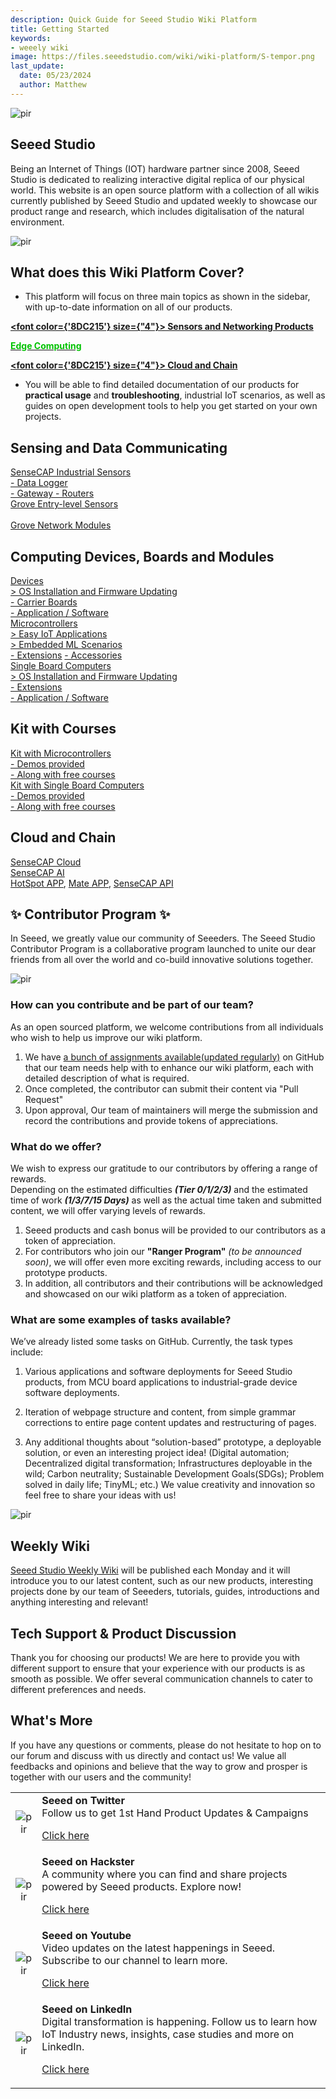 ```yaml
---
description: Quick Guide for Seeed Studio Wiki Platform
title: Getting Started
keywords:
- weeely wiki
image: https://files.seeedstudio.com/wiki/wiki-platform/S-tempor.png
last_update:
  date: 05/23/2024
  author: Matthew
---
```


<p style={{textAlign: 'center'}}><img src="https://files.seeedstudio.com/wiki/seeed_logo/Wiki_Platform_GT_Logo.jpg" alt="pir" width={1000} height="auto" /></p>

## Seeed Studio 

Being an Internet of Things (IOT) hardware partner since 2008, Seeed Studio is dedicated to realizing interactive digital replica of our physical world. This website is an open source platform with a collection of all wikis currently published by Seeed Studio and updated weekly to showcase our product range and research, which includes digitalisation of the natural environment.



<!-- We here also present you our current accomplishments and <strong><a href="/Solutions"><span><font color={'8DC215'} size={"4"}>  Solution </font></span></a></strong> and we are looking for your contributions. -->

<p style={{textAlign: 'center'}}><img src="https://files.seeedstudio.com/wiki/New_Wiki_Platform/example/showcase2.png" alt="pir" width={1000} height="auto" /></p>

## What does this Wiki Platform Cover?

- This platform will focus on three main topics as shown in the sidebar, with up-to-date information on all of our products.

<strong><a href="/Sensor_Network"><span><font color={'8DC215'} size={"4"}> Sensors and Networking Products</font></span></a></strong>

<p></p>
<strong><a href="/Edge_Computing"><span><font color={'8DC215'} size={"4"}>  Edge Computing </font></span></a></strong>

<p></p>

<strong><a href="/CloudnChain"><span><font color={'8DC215'} size={"4"}>  Cloud and Chain </font></span></a></strong>

<p></p>

- You will be able to find detailed documentation of our products for **practical usage** and **troubleshooting**, industrial IoT scenarios, as well as guides on open development tools to help you get started on your own projects.



## Sensing and Data Communicating

<div class="all_container">
  <div class="getting_started">
      <div class="start_card_wrapper">
          <a href= "https://wiki.seeedstudio.com/Sensor_Network/#industrial-sensors-and-probes" class="getting_started_label2">SenseCAP Industrial Sensors</a>
          <br/>
          <a href= "https://wiki.seeedstudio.com/Sensor_Network/#data-logger-with-configuration-guide" class="getting_started_label2"> - Data Logger</a>
          <br/>
          <a href= "https://wiki.seeedstudio.com/Sensor_Network/#gateway-for-multiple-platform" class="getting_started_label2"> - Gateway </a>
          <a href= "https://wiki.seeedstudio.com/Sensor_Network/#routers-for-other-network-infrastructure" class="getting_started_label2"> - Routers </a>
      </div>
  </div>
  <div class="getting_started">
      <div class="start_card_wrapper">
          <a href= "https://wiki.seeedstudio.com/Sensor_Network/#grove-ecosystem-sensors" class="getting_started_label2">Grove Entry-level Sensors</a>
          <br/>          <br/>
          <a href= "https://wiki.seeedstudio.com/Sensor_Network/#grove-communication-modules" class="getting_started_label2">Grove Network Modules </a>
      </div>
  </div>
</div>

## Computing Devices, Boards and Modules

<div class="all_container">
  <div class="getting_started">
      <div class="start_card_wrapper">
          <a href= "https://wiki.seeedstudio.com/Edge_Computing/#devices" class="getting_started_label2">Devices</a>
          <br/>
          <a href= "https://wiki.seeedstudio.com/Edge_Computing/#os-installation--firmware-updating" class="getting_started_label3">> OS Installation and Firmware Updating</a>
          <br/>
          <a href= "https://wiki.seeedstudio.com/Edge_Computing/#extensions--carrier-board" class="getting_started_label3">- Carrier Boards</a>
          <br/>
          <a href= "https://wiki.seeedstudio.com/Edge_Computing/#application--software" class="getting_started_label3">- Application / Software</a>
      </div>
  </div>
</div>

<div class="all_container">
  <div class="getting_started">
      <div class="start_card_wrapper">
          <a href= "https://wiki.seeedstudio.com/Edge_Computing/#microcontrollers" class="getting_started_label2">Microcontrollers</a>
          <br/>
          <a href= "https://wiki.seeedstudio.com/Edge_Computing/#easy-iot-applications" class="getting_started_label3">> Easy IoT Applications</a>
          <br/>
          <a href= "https://wiki.seeedstudio.com/Edge_Computing/#embedded-ml-scenarios" class="getting_started_label3">> Embedded ML Scenarios</a>
          <br/>
          <a href= "https://wiki.seeedstudio.com/Edge_Computing/#extensions" class="getting_started_label3">- Extensions</a>
          <a href= "https://wiki.seeedstudio.com/Edge_Computing/#accessories" class="getting_started_label3">- Accessories</a>
      </div>
  </div>
  <div class="getting_started">
      <div class="start_card_wrapper">
          <a href= "https://wiki.seeedstudio.com/Edge_Computing/#single-board-computers" class="getting_started_label2">Single Board Computers</a>
          <br/>
          <a href= "https://wiki.seeedstudio.com/Edge_Computing/#os-installation--firmware-updating-1" class="getting_started_label3">> OS Installation and Firmware Updating</a>
          <br/>
          <a href= "https://wiki.seeedstudio.com/Edge_Computing/#extensions-1" class="getting_started_label3">- Extensions</a>
          <br/>
          <a href= "https://wiki.seeedstudio.com/Edge_Computing/#application--software-1" class="getting_started_label3">- Application / Software</a>
      </div>
  </div>
</div>


## Kit with Courses

<div class="all_container">
  <div class="getting_started">
      <div class="start_card_wrapper">
          <a href= "https://wiki.seeedstudio.com/Edge_Computing/#kit-with-courses" class="getting_started_label2">Kit with Microcontrollers</a>
          <br/>
          <a href= "https://wiki.seeedstudio.com/Edge_Computing/#tutorials" class="getting_started_label3">- Demos provided</a>
          <br/>
          <a href= "https://wiki.seeedstudio.com/Edge_Computing/#kit-with-courses" class="getting_started_label3">- Along with free courses</a>
      </div>
  </div>
  <div class="getting_started">
      <div class="start_card_wrapper">
          <a href= "https://wiki.seeedstudio.com/Edge_Computing/#kit-with-courses-1" class="getting_started_label2">Kit with Single Board Computers</a>
          <br/>
          <a href= "https://wiki.seeedstudio.com/Edge_Computing/#tutorials--faq" class="getting_started_label3">- Demos provided</a>
          <br/>
          <a href= "https://wiki.seeedstudio.com/Edge_Computing/#kit-with-courses-1" class="getting_started_label3">- Along with free courses</a>
      </div>
  </div>
</div>

## Cloud and Chain

<div class="all_container">
  <div class="getting_started">
      <div class="start_card_wrapper">
          <a href= "https://wiki.seeedstudio.com/CloudnChain/#sensecap-cloud-production" class="getting_started_label2">SenseCAP Cloud</a>
          <br/>
          <a href= "https://wiki.seeedstudio.com/CloudnChain/#sensecap-ai" class="getting_started_label2">SenseCAP AI</a>
          <br/><a href= "https://wiki.seeedstudio.com/CloudnChain/#sensecap-hotspot-app" class="getting_started_label3">HotSpot APP</a>,
          <a href= "https://wiki.seeedstudio.com/CloudnChain/#sensecap-mate-app" class="getting_started_label3">Mate APP</a>,
          <a href= "https://wiki.seeedstudio.com/CloudnChain/#sensecap-api" class="getting_started_label3">SenseCAP API</a>
      </div>
  </div>
</div>

## ✨ Contributor Program ✨ 

In Seeed, we greatly value our community of Seeeders. The Seeed Studio Contributor Program is a collaborative program launched to unite our dear friends from all over the world and co-build innovative solutions together.

<p style={{textAlign: 'center'}}><img src="https://www.seeedstudio.com/blog/wp-content/uploads/2023/08/%E5%BE%AE%E4%BF%A1%E6%88%AA%E5%9B%BE_20230817161402.png" alt="pir" width={800} height="auto" /></p>


### How can you contribute and be part of our team?

As an open sourced platform, we welcome contributions from all individuals who wish to help us improve our wiki platform.

1. We have [a bunch of assignments available(updated regularly)](https://github.com/orgs/Seeed-Studio/projects/6/views/1) on GitHub that our team needs help with to enhance our wiki platform, each with detailed description of what is required. 
2. Once completed, the contributor can submit their content via "Pull Request"
3. Upon approval, Our team of maintainers will merge the submission and record the contributions and provide tokens of appreciations.

### What do we offer?

We wish to express our gratitude to our contributors by offering a range of rewards.   
Depending on the estimated difficulties ***(Tier 0/1/2/3)*** and the estimated time of work ***(1/3/7/15 Days)*** as well as the actual time taken and submitted content, we will offer varying levels of rewards.

1. Seeed products and cash bonus will be provided to our contributors as a token of appreciation.
2. For contributors who join our **"Ranger Program"** *(to be announced soon)*, we will offer even more exciting rewards, including access to our prototype products.
3. In addition, all contributors and their contributions will be acknowledged and showcased on our wiki platform as a token of appreciation.

### What are some examples of tasks available?

We’ve already listed some tasks on GitHub. Currently, the task types include:

1. Various applications and software deployments for Seeed Studio products, from MCU board applications to industrial-grade device software deployments.

2. Iteration of webpage structure and content, from simple grammar corrections to entire page content updates and restructuring of pages.

3. Any additional thoughts about “solution-based” prototype, a deployable solution, or even an interesting project idea! (Digital automation; Decentralized digital transformation; Infrastructures deployable in the wild; Carbon neutrality; Sustainable Development Goals(SDGs); Problem solved in daily life; TinyML; etc.) We value creativity and innovation so feel free to share your ideas with us!

<p style={{textAlign: 'center'}}><img src="https://files.seeedstudio.com/wiki/wiki-platform/contributor_program.png" alt="pir" width={900} height="auto" /></p>


## Weekly Wiki

[Seeed Studio Weekly Wiki](/weekly_wiki) will be published each Monday and it will introduce you to our latest content, such as our new products, interesting projects done by our team of Seeeders, tutorials, guides, introductions and anything interesting and relevant!

## Tech Support & Product Discussion

Thank you for choosing our products! We are here to provide you with different support to ensure that your experience with our products is as smooth as possible. We offer several communication channels to cater to different preferences and needs.

<div class="button_tech_support_container">
<a href="https://forum.seeedstudio.com/" class="button_forum"></a> 
<a href="https://www.seeedstudio.com/contacts" class="button_email"></a>
</div>

<div class="button_tech_support_container">
<a href="https://discord.gg/eWkprNDMU7" class="button_discord"></a> 
<a href="https://github.com/Seeed-Studio/wiki-documents/discussions/69" class="button_discussion"></a>
</div>

## What's More

If you have any questions or comments, please do not hesitate to hop on to our forum and discuss with us directly and contact us! We value all feedbacks and opinions and believe that the way to grow and prosper is together with our users and the community!

<table align="center">
  <tbody>
    <tr>
      <td align="center"><p style={{textAlign: 'center'}}><img src="https://files.seeedstudio.com/wiki/IndexWiki/Twitter1.png" alt="pir" width={60} height="auto" /></p></td>
      <td align="left"><strong>Seeed on Twitter</strong><br />Follow us to get 1st Hand Product Updates &amp; Campaigns<p><a href="https://twitter.com/seeedstudio" target="_blank">Click here</a></p></td>
    </tr>
    <tr>
      <td align="center"><p style={{textAlign: 'center'}}><img src="https://files.seeedstudio.com/wiki/IndexWiki/hackster1.png" alt="pir" width={200} height="auto" /></p></td>
      <td align="left"><strong>Seeed on Hackster</strong><br />A community where you can find and share projects powered by Seeed products. Explore now!<p><a href="https://www.hackster.io/seeed" target="_blank">Click here</a></p></td>
    </tr>
    <tr>
      <td align="center"><p style={{textAlign: 'center'}}><img src="https://files.seeedstudio.com/wiki/IndexWiki/YouTube.png" alt="pir" width={300} height="auto" /></p></td>
      <td align="left"><strong>Seeed on Youtube</strong><br />Video updates on the latest happenings in Seeed. Subscribe to our channel to learn more.<p><a href="http://www.youtube.com/c/SeeedStudioSZ" target="_blank">Click here</a></p></td>
    </tr>
    <tr>
      <td align="center"><p style={{textAlign: 'center'}}><img src="https://files.seeedstudio.com/wiki/IndexWiki/LinkedIn_Logo.png" alt="pir" width={300} height="auto" /></p></td>
      <td align="left"><strong>Seeed on LinkedIn</strong><br />Digital transformation is happening. Follow us to learn how IoT Industry news, insights, case studies and more on LinkedIn.<p><a href="https://www.linkedin.com/company/seeedstudio" target="_blank">Click here</a></p></td>
    </tr>
  </tbody>
</table>
